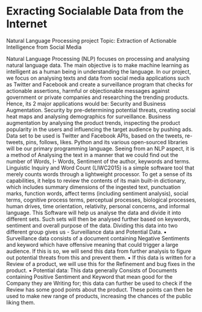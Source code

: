 # Exracting Socialable Data from the Internet
Natural Language Processing project
Topic: Extraction of Actionable Intelligence from Social Media

Natural Language Processing (NLP) focuses on processing and analysing natural language data. The main objective is to make machine learning as intelligent as a human being in understanding the language. In our project, we focus on analysing texts and data from social media applications such as Twitter and Facebook and create a surveillance program that checks for actionable assertions, harmful or objectionable messages against government or private companies and researching the trending products. Hence, its 2 major applications would be: Security and Business Augmentation. Security by pre-determining potential threats, creating social heat maps and analysing demographics for surveillance. Business augmentation by analysing the product trends, inspecting the product popularity in the users and influencing the target audience by pushing ads.
Data set to be used is Twitter and Facebook APIs, based on the tweets, re-tweets, pins, follows, likes. Python and its various open-sourced libraries will be our primary programming language.
Seeing from an NLP aspect, it is a method of Analysing the text in a manner that we could find out the number of Words, I- Words, Sentiment of the author, keywords and terms. Linguistic Inquiry and Word Count (LIWC2015) is a simple software tool that merely counts words through a lightweight processor. To get a sense of its capabilities, it helps to review the contents of its main built-in dictionary, which includes summary dimensions of the ingested text, punctuation marks, function words, affect terms (including sentiment analysis), social terms, cognitive process terms, perceptual processes, biological processes, human drives, time orientation, relativity, personal concerns, and informal language. This Software will help us analyse the data and divide it into different sets. Such sets will then be analysed further based on keywords, sentiment and overall purpose of the data.
Dividing this data into two different group gives us - Surveillance data and Potential Data.
▪ Surveillance data consists of a document containing Negative Sentiments and keyword which have offensive meaning that could trigger a large audience. If this is so, we will send this data from further analysis to figure out potential threats from this and prevent them.
▪ If this data is written for a Review of a product, we will use this for the Refinement and bug fixes in the product.
▪ Potential data: This data generally Consists of Documents containing Positive Sentiment and Keyword that mean good for the Company they are Writing for; this data can further be used to check if the Review has some good points about the product. These points can then be used to make new range of products, increasing the chances of the public liking them.
